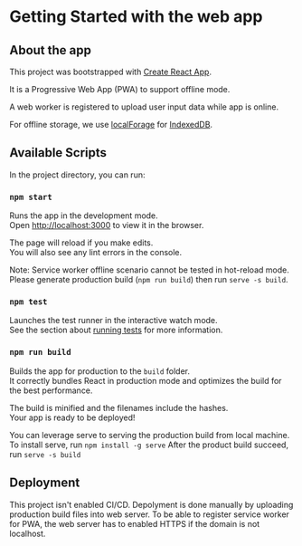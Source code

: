 # Getting Started with the web app

## About the app
This project was bootstrapped with [Create React App](https://github.com/facebook/create-react-app).

It is a Progressive Web App (PWA) to support offline mode.

A web worker is registered to upload user input data while app is online.

For offline storage, we use [localForage](https://github.com/localForage/localForage) for [IndexedDB](https://developer.mozilla.org/en-US/docs/Web/API/IndexedDB_API).


## Available Scripts

In the project directory, you can run:

### `npm start`

Runs the app in the development mode.\
Open [http://localhost:3000](http://localhost:3000) to view it in the browser.

The page will reload if you make edits.\
You will also see any lint errors in the console.

Note: Service worker offline scenario cannot be tested in hot-reload mode. Please generate production build (`npm run build`) then run  `serve -s build`.

### `npm test`

Launches the test runner in the interactive watch mode.\
See the section about [running tests](https://facebook.github.io/create-react-app/docs/running-tests) for more information.

### `npm run build`

Builds the app for production to the `build` folder.\
It correctly bundles React in production mode and optimizes the build for the best performance.

The build is minified and the filenames include the hashes.\
Your app is ready to be deployed!

You can leverage serve to serving the production build from local machine.
To install serve, run `npm install -g serve`
After the product build succeed, run
`serve -s build`

## Deployment
This project isn't enabled CI/CD. Depolyment is done manually by uploading production build files into web server.
To be able to register service worker for PWA, the web server has to enabled HTTPS if the domain is not localhost.
